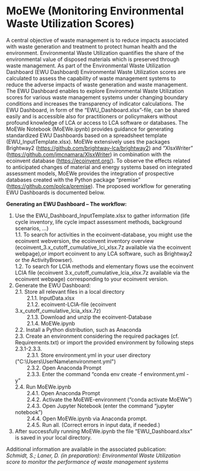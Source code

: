 # MoEWe (Monitoring Environmental Waste Utilization Scores)

A central objective of waste management is to reduce impacts associated with waste generation and treatment to protect human health and the environment. Environmental Waste Utilization quantifies the share of the environmental value of disposed materials which is preserved through waste management. As part of the Environmental Waste Utilization Dashboard (EWU Dashboard) Environmental Waste Utilization scores are calculated to assess the capability of waste management systems to reduce the adverse impacts of waste generation and waste management. The EWU Dashboard enables to explore Environmental Waste Utilization scores for various waste management systems under changing boundary conditions and increases the transparency of indicator calculations. The EWU Dashboard, in form of the “EWU_Dashboard.xlsx”-file, can be shared easily and is accessible also for practitioners or policymakers without profound knowledge of LCA or access to LCA software or databases.
The MoEWe Notebook (MoEWe.ipynb) provides guidance for generating standardized EWU Dashboards based on a spreadsheet template (EWU_InputTemplate.xlsx). MoEWe extensively uses the packages Brightway2 (https://github.com/brightway-lca/brightway2) and “XlsxWriter” (https://github.com/jmcnamara/XlsxWriter) in combination with the ecoinvent database (https://ecoinvent.org/). To observe the effects related to anticipated changes of material and energy systems based on integrated assessment models, MoEWe provides the integration of prospective databases created with the Python package “premise” (https://github.com/polca/premise). The proposed workflow for generating EWU Dashboards is documented below.  

**Generating an EWU Dashboard – The workflow:**  
1.	Use the EWU_Dashboard_InputTemplate.xlsx to gather information (life cycle inventory, life cycle impact assessment methods, background scenarios, …)  
1.1.	To search for activities in the ecoinvent-database, you might use the ecoinvent webversion, the ecoinvent inventory overview (ecoinvent_3.x_cutoff_cumulative_lci_xlsx.7z available via the ecoinvent webpage),or import ecoinvent to any LCA software, such as Brightway2 or the ActivityBrowser).  
1.2.	To search for LCIA methods and elementary flows use the ecoinvent LCIA file (ecoinvent 3.x_cutoff_cumulative_lcia_xlsx.7z available via the ecoinvent webpage) corresponding to your ecoinvent version.   
2.	Generate the EWU Dashboard:   
2.1.	Store all relevant files in a local directory  
&nbsp;&nbsp;&nbsp;&nbsp;&nbsp;&nbsp;&nbsp;&nbsp;2.1.1.	InputData.xlsx  
&nbsp;&nbsp;&nbsp;&nbsp;&nbsp;&nbsp;&nbsp;&nbsp;2.1.2.	ecoinvent-LCIA-file (ecoinvent 3.x_cutoff_cumulative_lcia_xlsx.7z)  
&nbsp;&nbsp;&nbsp;&nbsp;&nbsp;&nbsp;&nbsp;&nbsp;2.1.3.	Download and unzip the ecoinvent-Database  
&nbsp;&nbsp;&nbsp;&nbsp;&nbsp;&nbsp;&nbsp;&nbsp;2.1.4.	MoEWe.ipynb  
2.2.	Install a Python distribution, such as Anaconda  
2.3.	Create an environment considering the required packages (cf. Requirements.txt) or import the provided environment by following steps 2.3.1-2.3.3.  
&nbsp;&nbsp;&nbsp;&nbsp;&nbsp;&nbsp;&nbsp;&nbsp;2.3.1.	Store environment.yml in your user directory ("C:\Users\UserName\environment.yml")  
&nbsp;&nbsp;&nbsp;&nbsp;&nbsp;&nbsp;&nbsp;&nbsp;2.3.2.	Open Anaconda Prompt  
&nbsp;&nbsp;&nbsp;&nbsp;&nbsp;&nbsp;&nbsp;&nbsp;2.3.3.	Enter the command “conda env create -f environment.yml - y”  
2.4.	Run MoEWe.ipynb  
&nbsp;&nbsp;&nbsp;&nbsp;&nbsp;&nbsp;&nbsp;&nbsp;2.4.1.	Open Anaconda Prompt  
&nbsp;&nbsp;&nbsp;&nbsp;&nbsp;&nbsp;&nbsp;&nbsp;2.4.2.	Activate the MoEWE-environment (“conda activate MoEWe”)  
&nbsp;&nbsp;&nbsp;&nbsp;&nbsp;&nbsp;&nbsp;&nbsp;2.4.3.	Open Jupyter Notebook (enter the command “jupyter notebook”)  
&nbsp;&nbsp;&nbsp;&nbsp;&nbsp;&nbsp;&nbsp;&nbsp;2.4.4.	Open MoEWe.ipynb via Anaconda prompt.  
&nbsp;&nbsp;&nbsp;&nbsp;&nbsp;&nbsp;&nbsp;&nbsp;2.4.5.	Run all. (Correct errors in input data, if needed.)  
3.	After successfully running MoEWe.ipynb the file “EWU_Dashboard.xlsx” is saved in your local directory.  

   
Additional information are available in the associated publication:  
*Schmidt, S.; Laner, D. (in preparation): Environmental Waste Utilization score to monitor the performance of waste management systems*
